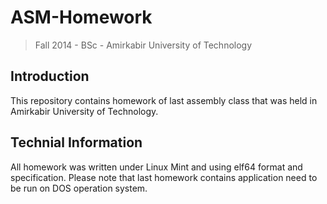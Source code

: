 # ASM-Homework
> Fall 2014 - BSc - Amirkabir University of Technology

## Introduction
This repository contains homework of last assembly class that was held in Amirkabir University
of Technology.

## Technial Information
All homework was written under Linux Mint and using elf64 format and specification.
Please note that last homework contains application need to be run on DOS operation system.
